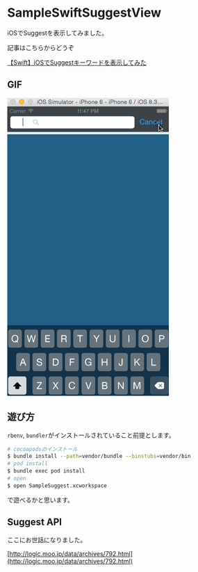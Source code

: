 # SampleSwiftSuggestView

iOSでSuggestを表示してみました。

記事はこちらからどうぞ

[【Swift】iOSでSuggestキーワードを表示してみた](http://qiita.com/ryokosuge/items/8e7e1b7df9240b5e8663)

## GIF

![SwiftSampleSuggestView](Resources/SwiftSampleSuggestView.gif)

## 遊び方

`rbenv`, `bundler`がインストールされていること前提とします。

```sh
# cocoapodsのインストール
$ bundle install --path=vendor/bundle --binstubs=vendor/bin
# pod install
$ bundle exec pod install
# open
$ open SampleSuggest.xcworkspace
```

で遊べるかと思います。

## Suggest API

ここにお世話になりました。

[http://logic.moo.jp/data/archives/792.html](http://logic.moo.jp/data/archives/792.html)
